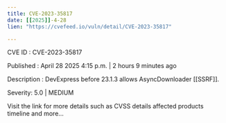 ```yaml
---
title: CVE-2023-35817
date: [[2025]]-4-28
lien: "https://cvefeed.io/vuln/detail/CVE-2023-35817"

---
```


CVE ID : CVE-2023-35817

Published :  April 28
2025
4:15 p.m. | 2 hours
9 minutes ago

Description : DevExpress before 23.1.3 allows AsyncDownloader [[SSRF]].

Severity: 5.0 | MEDIUM

Visit the link for more details
such as CVSS details
affected products
timeline
and more...
